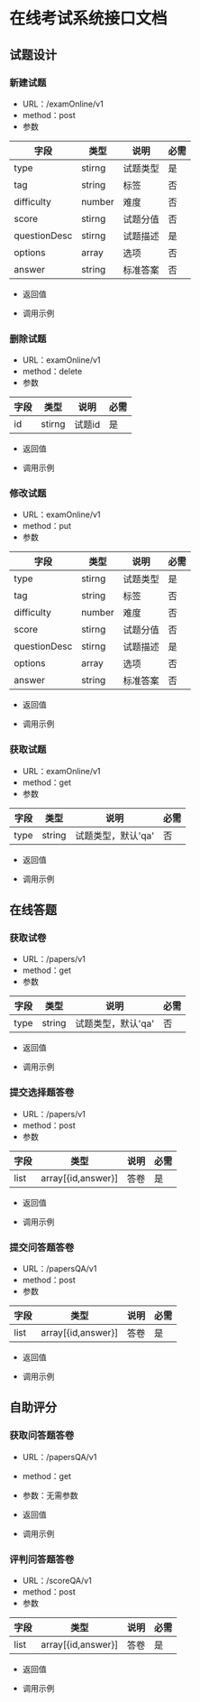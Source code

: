 # 在线考试系统接口文档

## 试题设计

### 新建试题

- URL：/examOnline/v1
- method：post
- 参数

| 字段         | 类型   | 说明     | 必需 |
| ------------ | ------ | -------- | ---- |
| type         | stirng | 试题类型 | 是   |
| tag          | string | 标签     | 否   |
| difficulty   | number | 难度     | 否   |
| score        | stirng | 试题分值 | 否   |
| questionDesc | stirng | 试题描述 | 是   |
| options      | array  | 选项     | 否   |
| answer       | string | 标准答案 | 否   |

- 返回值



- 调用示例





### 删除试题

- URL：examOnline/v1
- method：delete
- 参数

| 字段 | 类型   | 说明   | 必需 |
| ---- | ------ | ------ | ---- |
| id   | stirng | 试题id | 是   |

- 返回值



- 调用示例

### 修改试题

- URL：examOnline/v1
- method：put
- 参数

| 字段         | 类型   | 说明     | 必需 |
| ------------ | ------ | -------- | ---- |
| type         | stirng | 试题类型 | 是   |
| tag          | string | 标签     | 否   |
| difficulty   | number | 难度     | 否   |
| score        | stirng | 试题分值 | 否   |
| questionDesc | stirng | 试题描述 | 是   |
| options      | array  | 选项     | 否   |
| answer       | string | 标准答案 | 否   |

- 返回值



- 调用示例

### 获取试题

- URL：examOnline/v1
- method：get
- 参数

| 字段 | 类型   | 说明               | 必需 |
| ---- | ------ | ------------------ | ---- |
| type | string | 试题类型，默认'qa' | 否   |

- 返回值



- 调用示例





## 在线答题

### 获取试卷

- URL：/papers/v1
- method：get
- 参数

| 字段 | 类型   | 说明               | 必需 |
| ---- | ------ | ------------------ | ---- |
| type | string | 试题类型，默认'qa' | 否   |

- 返回值



- 调用示例

### 提交选择题答卷

- URL：/papers/v1
- method：post
- 参数

| 字段 | 类型               | 说明 | 必需 |
| ---- | ------------------ | ---- | ---- |
| list | array[{id,answer}] | 答卷 | 是   |

- 返回值

- 调用示例

### 提交问答题答卷

- URL：/papersQA/v1
- method：post
- 参数

| 字段 | 类型               | 说明 | 必需 |
| ---- | ------------------ | ---- | ---- |
| list | array[{id,answer}] | 答卷 | 是   |

- 返回值



- 调用示例

## 自助评分

### 获取问答题答卷

- URL：/papersQA/v1
- method：get
- 参数：无需参数

- 返回值

- 调用示例

### 评判问答题答卷

- URL：/scoreQA/v1
- method：post
- 参数

| 字段 | 类型               | 说明 | 必需 |
| ---- | ------------------ | ---- | ---- |
| list | array[{id,answer}] | 答卷 | 是   |

- 返回值



- 调用示例